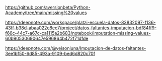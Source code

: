 https://github.com/aversionbeta/Python-Academy/tree/main/missing%20values

https://deepnote.com/workspace/platzi-escuela-datos-83832097-f136-43ff-b38d-abaa022e8ec7/project/datos-faltantes-imputacion-bdf84ff9-f66c-44c7-a67c-ca1115a2b683/notebook/imputation-missing-values-60b90530690647e596864b472f71dfde

https://deepnote.com/@yeisonluna/Imputacion-de-datos-faltantes-3ee1bf50-6d85-493a-9109-bed6d820c70f
